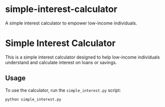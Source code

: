 # simple-interest-calculator
A simple interest calculator to empower low-income individuals.

# Simple Interest Calculator

This is a simple interest calculator designed to help low-income individuals understand and calculate interest on loans or savings.

## Usage

To use the calculator, run the `simple_interest.py` script:

```bash
python simple_interest.py